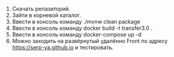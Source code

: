 1. Скачать репазиторий.
2. Зайти в корневой каталог.
3. Ввести в консоль команду ./mvnw clean package
3. Ввести в консоль команду docker build -t transfer3.0 .
4. Ввести в консоль команду docker-compose up -d
5. Можно заходить на развёрнутый удалённо Front по адресу https://serp-ya.github.io и тестировать.

